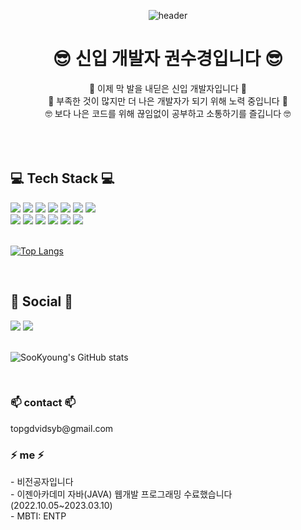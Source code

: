<!--### Hi there 👋-->

<!--
**rosencrantz96/rosencrantz96** is a ✨ _special_ ✨ repository because its `README.md` (this file) appears on your GitHub profile.

Here are some ideas to get you started:

- 🔭 I’m currently working on ... new
- 🌱 I’m currently learning ... blockchain
- 👯 I’m looking to collaborate on ...
- 🤔 I’m looking for help with ...
- 💬 Ask me about ...
- 📫 How to reach me: ...
- 😄 Pronouns: ...
- ⚡ Fun fact: ...
-->


<div align="center">
  
  ![header](https://capsule-render.vercel.app/api?type=waving&color=auto&height=300&section=header&text=SooKyoung%20Github&fontSize=90&animation=twinkling)
  
  <h1>😎 신입 개발자 권수경입니다 😎</h1>
  🌱 이제 막 발을 내딛은 신입 개발자입니다 🌱 <br>
  🫡 부족한 것이 많지만 더 나은 개발자가 되기 위해 노력 중입니다 🫡 <br> 
  🤓 보다 나은 코드를 위해 끊임없이 공부하고 소통하기를 즐깁니다 🤓 <br>
  <br>
</div>

<br>
<br>

<div>
    <h2>  💻 Tech Stack 💻 </h2>
    <img src="https://img.shields.io/badge/Java-007396?style=for-the-badge&logo=OpenJDK&logoColor=white"/>
    <img src="https://img.shields.io/badge/Spring-6DB33F?style=for-the-badge&logo=Spring&logoColor=white">
    <img src="https://img.shields.io/badge/oracle-F80000?style=for-the-badge&logo=oracle&logoColor=white">
    <img src="https://img.shields.io/badge/mysql-4479A1?style=for-the-badge&logo=mysql&logoColor=white">
    <img src="https://img.shields.io/badge/html-E34F26?style=for-the-badge&logo=html5&logoColor=white">
    <img src="https://img.shields.io/badge/css-1572B6?style=for-the-badge&logo=css3&logoColor=white">
    <img src="https://img.shields.io/badge/figma-1572B6?style=for-the-badge&logo=figma&logoColor=white">
    <br>
    <img src="https://img.shields.io/badge/javascript-F7DF1E?style=for-the-badge&logo=javascript&logoColor=black">
    <img src="https://img.shields.io/badge/jquery-0769AD?style=for-the-badge&logo=jquery&logoColor=white">
    <img src="https://img.shields.io/badge/bootstrap-7952B3?style=for-the-badge&logo=bootstrap&logoColor=white">
    <img src="https://img.shields.io/badge/git-F05032?style=for-the-badge&logo=git&logoColor=white">
    <img src="https://img.shields.io/badge/amazon%20aws-232F3E?style=for-the-badge&logo=amazon%20aws&logoColor=white">
    <img src="https://img.shields.io/badge/apache tomcat-F8DC75?style=for-the-badge&logo=apachetomcat&logoColor=white">
</div>

<br>
    
  [![Top Langs](https://github-readme-stats.vercel.app/api/top-langs/?username=rosencrantz96&layout=compact&theme=dracula&langs_count=5)](https://github.com/anuraghazra/github-readme-stats) 

<br>


<div>
  <h2> 🔗 Social 🔗 </h2>
  <a href="https://github.com/rosencrantz96"><img src="https://img.shields.io/badge/github-181717?style=for-the-badge&logo=github&logoColor=white"></a>
  <a href="https://velog.io/@rosencrantz96"><img src="https://img.shields.io/badge/velog-181717?style=for-the-badge&logo=velog&logoColor=white"></a>
</div>

<br>

  ![SooKyoung's GitHub stats](https://github-readme-stats.vercel.app/api?username=rosencrantz96&theme=dracula&show_icons=true)
  
  <br>
  
  

 <h3> 📫 contact 📫  </h3>
topgdvidsyb@gmail.com

<h3> ⚡ me ⚡ </h3>
- 비전공자입니다 <br>
- 이젠아카데미 자바(JAVA) 웹개발 프로그래밍  수료했습니다 (2022.10.05~2023.03.10) <br>
- MBTI: ENTP







